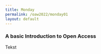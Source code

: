 ```yaml
---
title: Monday
permalink: /oaw2022/monday01
layout: default
---
```


### A basic Introduction to Open Access 

Tekst
